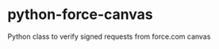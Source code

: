 python-force-canvas
===================

Python class to verify signed requests from force.com canvas 